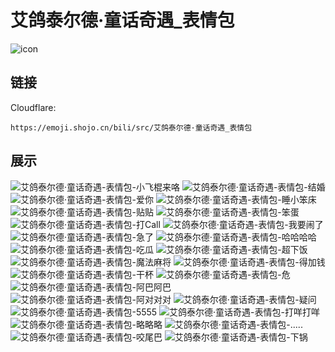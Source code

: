 # 艾鸽泰尔德·童话奇遇_表情包
![icon](https://emoji.shojo.cn/bili/src/艾鸽泰尔德·童话奇遇_表情包/icon.png)
## 链接
Cloudflare:
```
https://emoji.shojo.cn/bili/src/艾鸽泰尔德·童话奇遇_表情包
```
## 展示
![艾鸽泰尔德·童话奇遇-表情包-小飞棍来咯](https://emoji.shojo.cn/bili/src/艾鸽泰尔德·童话奇遇_表情包/艾鸽泰尔德·童话奇遇-表情包-小飞棍来咯.png)
![艾鸽泰尔德·童话奇遇-表情包-结婚](https://emoji.shojo.cn/bili/src/艾鸽泰尔德·童话奇遇_表情包/艾鸽泰尔德·童话奇遇-表情包-结婚.png)
![艾鸽泰尔德·童话奇遇-表情包-爱你](https://emoji.shojo.cn/bili/src/艾鸽泰尔德·童话奇遇_表情包/艾鸽泰尔德·童话奇遇-表情包-爱你.png)
![艾鸽泰尔德·童话奇遇-表情包-睡小笨床](https://emoji.shojo.cn/bili/src/艾鸽泰尔德·童话奇遇_表情包/艾鸽泰尔德·童话奇遇-表情包-睡小笨床.png)
![艾鸽泰尔德·童话奇遇-表情包-贴贴](https://emoji.shojo.cn/bili/src/艾鸽泰尔德·童话奇遇_表情包/艾鸽泰尔德·童话奇遇-表情包-贴贴.png)
![艾鸽泰尔德·童话奇遇-表情包-笨蛋](https://emoji.shojo.cn/bili/src/艾鸽泰尔德·童话奇遇_表情包/艾鸽泰尔德·童话奇遇-表情包-笨蛋.png)
![艾鸽泰尔德·童话奇遇-表情包-打Call](https://emoji.shojo.cn/bili/src/艾鸽泰尔德·童话奇遇_表情包/艾鸽泰尔德·童话奇遇-表情包-打Call.png)
![艾鸽泰尔德·童话奇遇-表情包-我要闹了](https://emoji.shojo.cn/bili/src/艾鸽泰尔德·童话奇遇_表情包/艾鸽泰尔德·童话奇遇-表情包-我要闹了.png)
![艾鸽泰尔德·童话奇遇-表情包-急了](https://emoji.shojo.cn/bili/src/艾鸽泰尔德·童话奇遇_表情包/艾鸽泰尔德·童话奇遇-表情包-急了.png)
![艾鸽泰尔德·童话奇遇-表情包-哈哈哈哈](https://emoji.shojo.cn/bili/src/艾鸽泰尔德·童话奇遇_表情包/艾鸽泰尔德·童话奇遇-表情包-哈哈哈哈.png)
![艾鸽泰尔德·童话奇遇-表情包-吃瓜](https://emoji.shojo.cn/bili/src/艾鸽泰尔德·童话奇遇_表情包/艾鸽泰尔德·童话奇遇-表情包-吃瓜.png)
![艾鸽泰尔德·童话奇遇-表情包-超下饭](https://emoji.shojo.cn/bili/src/艾鸽泰尔德·童话奇遇_表情包/艾鸽泰尔德·童话奇遇-表情包-超下饭.png)
![艾鸽泰尔德·童话奇遇-表情包-魔法麻将](https://emoji.shojo.cn/bili/src/艾鸽泰尔德·童话奇遇_表情包/艾鸽泰尔德·童话奇遇-表情包-魔法麻将.png)
![艾鸽泰尔德·童话奇遇-表情包-得加钱](https://emoji.shojo.cn/bili/src/艾鸽泰尔德·童话奇遇_表情包/艾鸽泰尔德·童话奇遇-表情包-得加钱.png)
![艾鸽泰尔德·童话奇遇-表情包-干杯](https://emoji.shojo.cn/bili/src/艾鸽泰尔德·童话奇遇_表情包/艾鸽泰尔德·童话奇遇-表情包-干杯.png)
![艾鸽泰尔德·童话奇遇-表情包-危](https://emoji.shojo.cn/bili/src/艾鸽泰尔德·童话奇遇_表情包/艾鸽泰尔德·童话奇遇-表情包-危.png)
![艾鸽泰尔德·童话奇遇-表情包-阿巴阿巴](https://emoji.shojo.cn/bili/src/艾鸽泰尔德·童话奇遇_表情包/艾鸽泰尔德·童话奇遇-表情包-阿巴阿巴.png)
![艾鸽泰尔德·童话奇遇-表情包-阿对对对](https://emoji.shojo.cn/bili/src/艾鸽泰尔德·童话奇遇_表情包/艾鸽泰尔德·童话奇遇-表情包-阿对对对.png)
![艾鸽泰尔德·童话奇遇-表情包-疑问](https://emoji.shojo.cn/bili/src/艾鸽泰尔德·童话奇遇_表情包/艾鸽泰尔德·童话奇遇-表情包-疑问.png)
![艾鸽泰尔德·童话奇遇-表情包-5555](https://emoji.shojo.cn/bili/src/艾鸽泰尔德·童话奇遇_表情包/艾鸽泰尔德·童话奇遇-表情包-5555.png)
![艾鸽泰尔德·童话奇遇-表情包-打咩打咩](https://emoji.shojo.cn/bili/src/艾鸽泰尔德·童话奇遇_表情包/艾鸽泰尔德·童话奇遇-表情包-打咩打咩.png)
![艾鸽泰尔德·童话奇遇-表情包-略略略](https://emoji.shojo.cn/bili/src/艾鸽泰尔德·童话奇遇_表情包/艾鸽泰尔德·童话奇遇-表情包-略略略.png)
![艾鸽泰尔德·童话奇遇-表情包-.....](https://emoji.shojo.cn/bili/src/艾鸽泰尔德·童话奇遇_表情包/艾鸽泰尔德·童话奇遇-表情包-......png)
![艾鸽泰尔德·童话奇遇-表情包-咬尾巴](https://emoji.shojo.cn/bili/src/艾鸽泰尔德·童话奇遇_表情包/艾鸽泰尔德·童话奇遇-表情包-咬尾巴.png)
![艾鸽泰尔德·童话奇遇-表情包-下锅](https://emoji.shojo.cn/bili/src/艾鸽泰尔德·童话奇遇_表情包/艾鸽泰尔德·童话奇遇-表情包-下锅.png)
